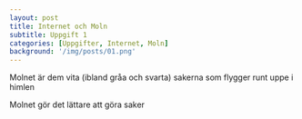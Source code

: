 ```yaml
---
layout: post
title: Internet och Moln
subtitle: Uppgift 1
categories: [Uppgifter, Internet, Moln]
background: '/img/posts/01.png'
---
```

Molnet är dem vita (ibland gråa och svarta) sakerna som flygger runt uppe i himlen

Molnet gör det lättare att göra saker
